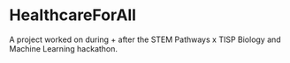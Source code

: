 # HealthcareForAll
A project worked on during + after the STEM Pathways x TISP Biology and Machine Learning hackathon.
